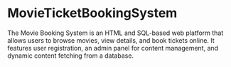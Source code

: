 # MovieTicketBookingSystem
The Movie Booking System is an HTML and SQL-based web platform that allows users to browse movies, view details, and book tickets online. It features user registration, an admin panel for content management, and dynamic content fetching from a database.

